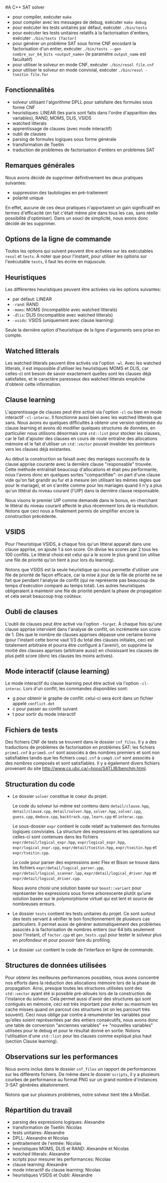 #A C++ SAT solver

* pour compiler, exécuter `make`
* pour compiler avec les messages de debug, exécuter `make debug`
* pour exécuter les tests unitaires par défaut, exécuter `./bin/tests`
* pour exécuter les tests unitaires relatifs à la factorisation d'entiers, exécuter `./bin/tests [factor]`
* pour générer un problème SAT sous forme CNF encodant la factorisation d'un entier, exécuter `./bin/tests --gen nombre_sur_64_bits <output_name>` (le paramètre `output_name` est facultatif)
* pour utiliser le solveur en mode CNF, exécuter `./bin/resol file.cnf`
* pour utiliser le solveur en mode convivial, exécuter `./bin/resol -tseitin file.for`

## Fonctionnalités
* solveur utilisant l'algorithme DPLL pour satisfaire des formules sous forme CNF
* heuristiques: LINEAR (les paris sont faits dans l'ordre d'apparition des variables), RAND, MOMS, DLIS,
VSIDS
* watched litterals
* apprentissage de clauses (avec mode interactif)
* oubli de clauses
* parsing de formules logiques sous forme générale
* transformation de Tseitin
* traduction de problèmes de factorisation d'entiers en problèmes SAT

## Remarques générales
Nous avons décidé de supprimer définitivement les deux pratiques suivantes:
* suppression des tautologies en pré-traitement
* polarité unique

En effet, aucune de ces deux pratiques n'apportaient un gain significatif en termes
d'efficacité (en fait c'était même pire dans tous les cas, sans réelle possibilité d'optimiser).
Dans un souci de simplicité, nous avons donc décidé de les supprimer.

## Options de la ligne de commande
Toutes les options qui suivent peuvent être activées sur les exécutables `resol` et `tests`.
À noter que pour l'instant, pour utiliser les options sur l'exécutable `tests`, il faut les écrire
en majuscule.

## Heuristiques
Les différentes heuristiques peuvent être activées via les options suivantes:
* par défaut: LINEAR
* `-rand`: RAND
* `-moms`: MOMS (incompatible avec watched litterals)
* `-dlis`: DLIS (incompatible avec watched litterals)
* `-vsids`: VSIDS (uniquement avec clause learning)

Seule la dernière option d'heuristique de la ligne d'arguments sera prise en compte.

## Watched litterals
Les watched litterals peuvent être activés via l'option `-wl`.
Avec les watched litterals, il est impossible d'utiliser les heuristiques MOMS et DLIS, car celles-ci ont
besoin de savoir exactement quelles sont les clauses déjà satisfaites, et le caractère paresseux des
watched litterals empêche d'obtenir cette information.

## Clause learning
L'apprentissage de clauses peut être activé via l'option `-cl` ou bien en mode interactif `-cl-interac`.
Il fonctionne aussi bien avec les watched litterals que sans. Nous avons eu quelques difficultés à
obtenir une version optimisée du clause learning et avons dû modifier quelques structures de données,
en particulier nous utilisons désormais une `std::list` pour stocker les clauses, car le fait d'ajouter
des clauses en cours de route entraîne des allocations mémoire et le fait d'utiliser un `std::vector`
pouvait invalider les pointeurs vers les clauses déjà existantes.

Au début la construction se faisait avec des mariages successifs de la clause apprise courante avec
la dernière clause "responsable" trouvée. Cette méthode entraînait beaucoup d'allocations et était
peu performante, nous l'avons donc en quelques sortes "compactifiée": on part d'une clause vide
qu'on fait grandir au fur et à mesure (en utilisant les mêmes règles que pour le mariage), et on
s'arrête comme pour les mariages quand il n'y a plus qu'un littéral du niveau courant (l'UIP) dans
la dernière clause responsable.

Nous visons le premier UIP comme demandé dans le bonus, en cherchant le littéral du niveau courant
affecté le plus récemment lors de la résolution. Notons que ceci nous a finalement permis de simplifier
encore la construction précédente.

## VSIDS
Pour l'heuristique VSIDS, à chaque fois qu'un littéral apparaît dans une clause apprise, on ajoute
1 à son score. On divise les scores par 2 tous les 100 conflits. Le littéral choisi est celui qui
a le score le plus grand (on utilise une file de priorité qu'on tient à jour lors du learning).

Notons que VSIDS est la seule heuristique qui nous permette d'utiliser une file de priorité de façon
efficace, car la mise à jour de la file de priorité ne se fait que pendant l'analyse de conflit (qui
ne représente pas beaucoup de temps d'exécution comparé au temps total). Les autres heuristiques
obligeraient à maintenir une file de priorité pendant la phase de propagation et cela serait beaucoup
trop coûteux.

## Oubli de clauses
L'oubli de clauses peut être activé via l'option `-forget`.
À chaque fois qu'une clause apprise intervient dans l'analyse de conflit, on incrémente son score
de 1. Dès que le nombre de clauses apprises dépasse une certaine borne (pour l'instant cette borne
vaut 1/3 du total des clauses initiales, ceci est totalement arbitraire et pourra être configuré à
l'avenir), on supprime la moitié des clauses apprises (arbitraire aussi) en choisissant les clauses
de plus petit score (donc les clauses les moins actives).

## Mode interactif (clause learning)
Le mode interactif du clause learning peut être activé via l'option `-cl-interac`. Lors d'un conflit,
les commandes disponibles sont:
* g pour obtenir le graphe de conflit: celui-ci sera écrit dans un fichier appelé `conflict.dot`
* c pour passer au conflit suivant
* t pour sortir du mode interactif

## Fichiers de tests
Des fichiers CNF de tests se trouvent dans le dossier `cnf_files`. Il y a
des traductions de problèmes de factorisation en problèmes SAT: les fichiers
`prime1.cnf` à `prime5.cnf` sont associés à des nombres premiers et sont non
satisfiables tandis que les fichiers `comp1.cnf` à `comp5.cnf` sont associés à des nombres
composés et sont satisfiables. Il y a également divers fichiers provenant du site
http://www.cs.ubc.ca/~hoos/SATLIB/benchm.html.

## Structuration du code
* Le dossier `solver` constitue le coeur du projet.

    Le code du solveur lui-même est contenu dans `detail/clause.hpp`, `detail/clause.cpp`,
    `detail/solver.hpp`, `solver.hpp`, `solver.cpp`, `guess.cpp`, `deduce.cpp`,
    `backtrack.cpp`, `learn.cpp` et `interac.cpp`.

    Le sous-dossier `expr` contient le code relatif au traitement des formules logiques conviviales. La structure des expressions et les opérations sur celles-ci sont contenues dans les fichiers `expr/detail/logical_expr.hpp`, `expr/logical_expr.hpp`, `expr/logical_expr.cpp`, `expr/detail/tseitin.hpp`, `expr/tseitin.hpp` et `expr/tseitin.cpp`.

    Le code pour parser des expressions avec Flex et Bison se trouve dans les fichiers `expr/detail/logical_parser.ypp`, `expr/detail/logical_scanner.lpp`, `expr/detail/logical_driver.hpp` et `expr/detail/logical_driver.cpp`.

    Nous avons choisi une solution basée sur `boost::variant` pour représenter les expressions sous forme arborescente plutôt qu'une solution basée sur le polymorphisme virtuel qui est lent et source de nombreuses erreurs.

* Le dossier `tests` contient les tests unitaires du projet. Ce sont surtout des tests servant à vérifier le bon fonctionnement de plusieurs cas particuliers. Il permet aussi de générer automatiquement des problèmes associés à la factorisation de nombres entiers (sur 64 bits seulement pour l'instant, cf `factor.cpp` et `gen_tests.cpp`) pour tester le solveur plus en profondeur et pour pouvoir faire du profiling.

* Le dossier `sat` contient le code de l'interface en ligne de commande.

## Structures de données utilisées
Pour obtenir les meilleures performances possibles, nous avons concentré nos efforts dans la réduction des allocations mémoire
lors de la phase de propagation. Ainsi, presque toutes les structures utilisées sont des `std::vector` ayant
été si possible pré-alloués lors de la construction de l'instance du solveur. Cela permet aussi d'avoir des structures qui sont contiguës en mémoire, ceci est très important pour éviter au maximum les cache misses quand on parcout ces structures (et on les parcourt très souvent). Ceci nous oblige par contre à renuméroter les variables pour qu'elles soient représentées par des entiers
consécutifs, nous avons donc une table de conversion "anciennes variables" <-> "nouvelles variables" utilisées pour le debug et
pour le résultat donné en sortie. Notons l'utilisation d'une `std::list` pour les clauses comme expliqué plus haut
(section Clause learning).

## Observations sur les performances
Nous avons inclus dans le dossier `cnf_files` un rapport de performances sur les différents fichiers. De même dans le dossier
`scripts`, il y a plusieurs courbes de performance au format PNG sur un grand nombre d'instances 3-SAT générées aléatoirement.

Notons que sur plusieurs problèmes, notre solveur tient tête à MiniSat.

## Répartition du travail
* parsing des expressions logiques: Alexandre
* transformation de Tseitin: Nicolas
* tests unitaires: Alexandre
* DPLL: Alexandre et Nicolas
* prétraitement de l'entrée: Nicolas
* heuristiques MOMS, DLIS et RAND: Alexandre et Nicolas
* watched litterals: Alexandre
* scripts pour mesurer les performances: Nicolas
* clause learning: Alexandre
* mode interactif du clause learning: Nicolas
* heuristiques VSIDS et Oubli: Alexandre

